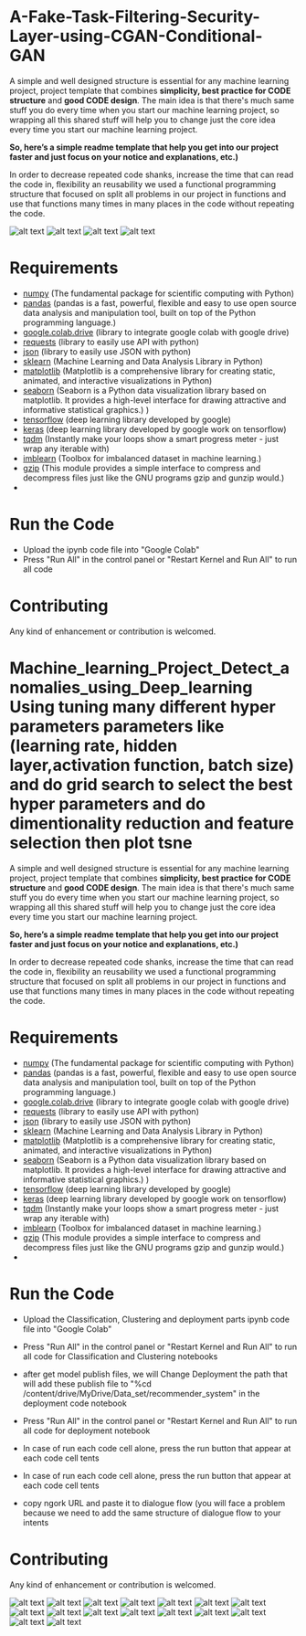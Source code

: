 # A-Fake-Task-Filtering-Security-Layer-using-CGAN-Conditional-GAN
 
A simple and well designed structure is essential for any machine learning project, project template that combines **simplicity, best practice for CODE structure** and **good CODE design**. 
The main idea is that there's much same stuff you do every time when you start our machine learning project, so wrapping all this shared stuff will help you to change just the core idea every time you start our machine learning project. 

**So, here’s a simple readme template that help you get into our project faster and just focus on your notice and explanations, etc.)**

In order to decrease repeated code shanks, increase the time that can read the code in, flexibility an reusability we used a functional programming structure that focused on split all problems in our project in functions and use that functions many times in many places in the code without repeating the code.

![alt text](images/Project_ELG5142_3_page-0001.jpg)
![alt text](images/Project_ELG5142_3_page-0002.jpg)
![alt text](images/Project_ELG5142_3_page-0003.jpg)
![alt text](images/Project_ELG5142_3_page-0004.jpg)

# Requirements
- [numpy](https://numpy.org/) (The fundamental package for scientific computing with Python)
- [pandas](https://pandas.pydata.org/) (pandas is a fast, powerful, flexible and easy to use open source data analysis and manipulation tool, built on top of the Python programming language.) 
- [google.colab.drive](https://colab.research.google.com/) (library to integrate google colab with google drive)
- [requests](https://pypi.org/project/requests/) (library to easily use API with python)
- [json](https://docs.python.org/3/library/json.html) (library to easily use JSON with python)
- [sklearn](https://scikit-learn.org/stable/) (Machine Learning and Data Analysis Library in Python)
- [matplotlib](https://matplotlib.org/) (Matplotlib is a comprehensive library for creating static, animated, and interactive visualizations in Python)
- [seaborn](https://seaborn.pydata.org/) (Seaborn is a Python data visualization library based on matplotlib. It provides a high-level interface for drawing attractive and informative statistical graphics.)
)
- [tensorflow](https://www.tensorflow.org/) (deep learning library developed by google)
- [keras](https://keras.io/) (deep learning library developed by google work on tensorflow)
- [tqdm](https://tqdm.github.io/) (Instantly make your loops show a smart progress meter - just wrap any iterable with)
- [imblearn](https://pypi.org/project/imblearn/) (Toolbox for imbalanced dataset in machine learning.)
- [gzip](https://docs.python.org/3/library/gzip.html) (This module provides a simple interface to compress and decompress files just like the GNU programs gzip and gunzip would.)
-  
# Run the Code
- Upload the ipynb code file into "Google Colab"  
- Press "Run All" in the control panel or "Restart Kernel and Run All" to run all code  
 
# Contributing
Any kind of enhancement or contribution is welcomed.

 
# Machine_learning_Project_Detect_anomalies_using_Deep_learning Using tuning many different hyper parameters parameters like (learning rate, hidden layer,activation function, batch size) and do grid search to select the best hyper parameters and do dimentionality reduction and feature selection then plot tsne  
 
A simple and well designed structure is essential for any machine learning project, project template that combines **simplicity, best practice for CODE structure** and **good CODE design**. 
The main idea is that there's much same stuff you do every time when you start our machine learning project, so wrapping all this shared stuff will help you to change just the core idea every time you start our machine learning project. 

**So, here’s a simple readme template that help you get into our project faster and just focus on your notice and explanations, etc.)**

In order to decrease repeated code shanks, increase the time that can read the code in, flexibility an reusability we used a functional programming structure that focused on split all problems in our project in functions and use that functions many times in many places in the code without repeating the code.
 

# Requirements
- [numpy](https://numpy.org/) (The fundamental package for scientific computing with Python)
- [pandas](https://pandas.pydata.org/) (pandas is a fast, powerful, flexible and easy to use open source data analysis and manipulation tool, built on top of the Python programming language.) 
- [google.colab.drive](https://colab.research.google.com/) (library to integrate google colab with google drive)
- [requests](https://pypi.org/project/requests/) (library to easily use API with python)
- [json](https://docs.python.org/3/library/json.html) (library to easily use JSON with python)
- [sklearn](https://scikit-learn.org/stable/) (Machine Learning and Data Analysis Library in Python)
- [matplotlib](https://matplotlib.org/) (Matplotlib is a comprehensive library for creating static, animated, and interactive visualizations in Python)
- [seaborn](https://seaborn.pydata.org/) (Seaborn is a Python data visualization library based on matplotlib. It provides a high-level interface for drawing attractive and informative statistical graphics.)
)
- [tensorflow](https://www.tensorflow.org/) (deep learning library developed by google)
- [keras](https://keras.io/) (deep learning library developed by google work on tensorflow)
- [tqdm](https://tqdm.github.io/) (Instantly make your loops show a smart progress meter - just wrap any iterable with)
- [imblearn](https://pypi.org/project/imblearn/) (Toolbox for imbalanced dataset in machine learning.)
- [gzip](https://docs.python.org/3/library/gzip.html) (This module provides a simple interface to compress and decompress files just like the GNU programs gzip and gunzip would.)
-  
# Run the Code
- Upload the Classification, Clustering and deployment parts ipynb code file into "Google Colab"  
- Press "Run All" in the control panel or "Restart Kernel and Run All" to run all code for Classification and  Clustering notebooks

- after get model publish files, we will Change Deployment the path that will add these publish file to  "%cd /content/drive/MyDrive/Data_set/recommender_system" in the deployment code notebook
- Press "Run All" in the control panel or "Restart Kernel and Run All" to run all code for deployment notebook
- In case of run each code cell alone, press the run button that appear at each code cell
 tents
- In case of run each code cell alone, press the run button that appear at each code cell
 tents
- copy ngork URL and paste it to dialogue flow (you will face a problem because we need to add the same structure of dialogue flow to your intents

 
# Contributing
Any kind of enhancement or contribution is welcomed.

![alt text](images/G18_Project_smartCities_report_page-0001.jpg)
![alt text](images/G18_Project_smartCities_report_page-0002.jpg)
![alt text](images/G18_Project_smartCities_report_page-0003.jpg)
![alt text](images/G18_Project_smartCities_report_page-0004.jpg)
![alt text](images/G18_Project_smartCities_report_page-0005.jpg)
![alt text](images/G18_Project_smartCities_report_page-0006.jpg)
![alt text](images/G18_Project_smartCities_report_page-0007.jpg)
![alt text](images/G18_Project_smartCities_report_page-0008.jpg)
![alt text](images/G18_Project_smartCities_report_page-0009.jpg)
![alt text](images/G18_Project_smartCities_report_page-0010.jpg)
![alt text](images/G18_Project_smartCities_report_page-0011.jpg)
![alt text](images/G18_Project_smartCities_report_page-0012.jpg)
![alt text](images/G18_Project_smartCities_report_page-0013.jpg)
![alt text](images/G18_Project_smartCities_report_page-0014.jpg)
![alt text](images/G18_Project_smartCities_report_page-0015.jpg)
![alt text](images/G18_Project_smartCities_report_page-0016.jpg)
 


